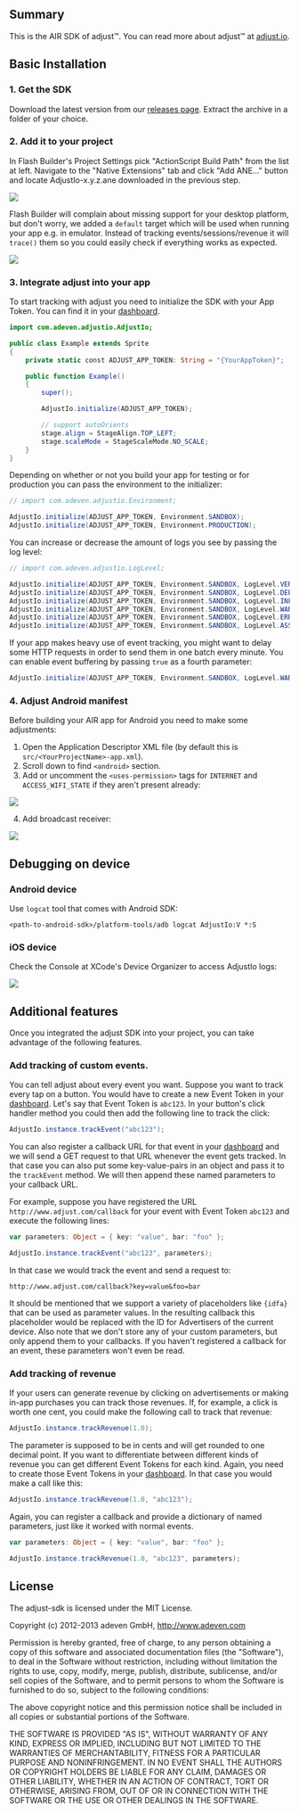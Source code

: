 ## Summary

This is the AIR SDK of adjust™. You can read more about adjust™ at
[adjust.io].

## Basic Installation

### <a id="step1"></a>1. Get the SDK

Download the latest version from our [releases page][releases]. Extract the
archive in a folder of your choice.

### <a id="step2"></a>2. Add it to your project

In Flash Builder's Project Settings pick "ActionScript Build Path" from the list
at left. Navigate to the "Native Extensions" tab and click "Add ANE…" button and
locate AdjustIo-x.y.z.ane downloaded in the previous step.

![][preferences]

Flash Builder will complain about missing support for your desktop platform, but
don't worry, we added a ```default``` target which will be used when running your
app e.g. in emulator. Instead of tracking events/sessions/revenue it will ```trace()```
them so you could easily check if everything works as expected.

![][added]

### <a id="step3"></a>3. Integrate adjust into your app

To start tracking with adjust you need to initialize the SDK with your App Token.
You can find it in your [dashboard].

```actionscript
import com.adeven.adjustio.AdjustIo;

public class Example extends Sprite
{
    private static const ADJUST_APP_TOKEN: String = "{YourAppToken}";

    public function Example()
    {
        super();

        AdjustIo.initialize(ADJUST_APP_TOKEN);

        // support autoOrients
        stage.align = StageAlign.TOP_LEFT;
        stage.scaleMode = StageScaleMode.NO_SCALE;
    }
}
```

Depending on whether or not you build your app for testing or for production
you can pass the environment to the initializer:

```actionscript
// import com.adeven.adjustio.Environment;

AdjustIo.initialize(ADJUST_APP_TOKEN, Environment.SANDBOX);
AdjustIo.initialize(ADJUST_APP_TOKEN, Environment.PRODUCTION);
```

You can increase or decrease the amount of logs you see by passing the log level:

```actionscript
// import com.adeven.adjustio.LogLevel;

AdjustIo.initialize(ADJUST_APP_TOKEN, Environment.SANDBOX, LogLevel.VERBOSE); // enable all logging
AdjustIo.initialize(ADJUST_APP_TOKEN, Environment.SANDBOX, LogLevel.DEBUG);   // enable more logging
AdjustIo.initialize(ADJUST_APP_TOKEN, Environment.SANDBOX, LogLevel.INFO);    // the default
AdjustIo.initialize(ADJUST_APP_TOKEN, Environment.SANDBOX, LogLevel.WARN);    // disable info logging
AdjustIo.initialize(ADJUST_APP_TOKEN, Environment.SANDBOX, LogLevel.ERROR);   // disable warnings as well
AdjustIo.initialize(ADJUST_APP_TOKEN, Environment.SANDBOX, LogLevel.ASSERT);  // disable errors as well
```

If your app makes heavy use of event tracking, you might want to delay some
HTTP requests in order to send them in one batch every minute. You can enable
event buffering by passing ```true``` as a fourth parameter:

```actionscript
AdjustIo.initialize(ADJUST_APP_TOKEN, Environment.SANDBOX, LogLevel.WARN, true);
```

### <a id="step4"></a>4. Adjust Android manifest

Before building your AIR app for Android you need to make some adjustments:

1. Open the Application Descriptor XML file (by default this is ```src/<YourProjectName>-app.xml```).
2. Scroll down to find ```<android>``` section.
3. Add or uncomment the ```<uses-permission>``` tags for ```INTERNET``` and ```ACCESS_WIFI_STATE``` if they aren't present already:

![][permissions]

4. Add broadcast receiver:

![][receiver]

## Debugging on device

### Android device

Use ```logcat``` tool that comes with Android SDK:

```
<path-to-android-sdk>/platform-tools/adb logcat AdjustIo:V *:S
```

### iOS device

Check the Console at XCode's Device Organizer to access AdjustIo logs:

![][xcode-logs]

## Additional features

Once you integrated the adjust SDK into your project, you can take advantage
of the following features.

### Add tracking of custom events.

You can tell adjust about every event you want. Suppose you want to track
every tap on a button. You would have to create a new Event Token in your
[dashboard]. Let's say that Event Token is `abc123`. In your button's
click handler method you could then add the following line to track the click:

```actionscript
AdjustIo.instance.trackEvent("abc123");
```

You can also register a callback URL for that event in your [dashboard] and we
will send a GET request to that URL whenever the event gets tracked. In that
case you can also put some key-value-pairs in an object and pass it to the
`trackEvent` method. We will then append these named parameters to your
callback URL.

For example, suppose you have registered the URL
`http://www.adjust.com/callback` for your event with Event Token `abc123` and
execute the following lines:

```actionscript
var parameters: Object = { key: "value", bar: "foo" };

AdjustIo.instance.trackEvent("abc123", parameters);
```

In that case we would track the event and send a request to:

    http://www.adjust.com/callback?key=value&foo=bar

It should be mentioned that we support a variety of placeholders like `{idfa}`
that can be used as parameter values. In the resulting callback this
placeholder would be replaced with the ID for Advertisers of the current
device. Also note that we don't store any of your custom parameters, but only
append them to your callbacks. If you haven't registered a callback for an
event, these parameters won't even be read.

### Add tracking of revenue

If your users can generate revenue by clicking on advertisements or making
in-app purchases you can track those revenues. If, for example, a click is
worth one cent, you could make the following call to track that revenue:

```actionscript
AdjustIo.instance.trackRevenue(1.0);
```

The parameter is supposed to be in cents and will get rounded to one decimal
point. If you want to differentiate between different kinds of revenue you can
get different Event Tokens for each kind. Again, you need to create those Event
Tokens in your [dashboard]. In that case you would make a call like this:

```actionscript
AdjustIo.instance.trackRevenue(1.0, "abc123");
```

Again, you can register a callback and provide a dictionary of named
parameters, just like it worked with normal events.

```actionscript
var parameters: Object = { key: "value", bar: "foo" };

AdjustIo.instance.trackRevenue(1.0, "abc123", parameters);
```

[adjust.io]: http://adjust.io
[dashboard]: http://adjust.io
[releases]: https://github.com/adeven/adjust_air_sdk/releases
[preferences]: https://raw.github.com/adeven/adjust_sdk/master/Resources/air/preferences.png
[added]: https://raw.github.com/adeven/adjust_sdk/master/Resources/air/added.png
[permissions]: https://raw.github.com/adeven/adjust_sdk/master/Resources/air/permissions.png
[receiver]: https://raw.github.com/adeven/adjust_sdk/master/Resources/air/receiver.png
[xcode-logs]: https://raw.github.com/adeven/adjust_sdk/master/Resources/air/xcode-logs.png

## License

The adjust-sdk is licensed under the MIT License.

Copyright (c) 2012-2013 adeven GmbH,
http://www.adeven.com

Permission is hereby granted, free of charge, to any person obtaining a copy of
this software and associated documentation files (the "Software"), to deal in
the Software without restriction, including without limitation the rights to
use, copy, modify, merge, publish, distribute, sublicense, and/or sell copies
of the Software, and to permit persons to whom the Software is furnished to do
so, subject to the following conditions:

The above copyright notice and this permission notice shall be included in all
copies or substantial portions of the Software.

THE SOFTWARE IS PROVIDED "AS IS", WITHOUT WARRANTY OF ANY KIND, EXPRESS OR
IMPLIED, INCLUDING BUT NOT LIMITED TO THE WARRANTIES OF MERCHANTABILITY,
FITNESS FOR A PARTICULAR PURPOSE AND NONINFRINGEMENT. IN NO EVENT SHALL THE
AUTHORS OR COPYRIGHT HOLDERS BE LIABLE FOR ANY CLAIM, DAMAGES OR OTHER
LIABILITY, WHETHER IN AN ACTION OF CONTRACT, TORT OR OTHERWISE, ARISING FROM,
OUT OF OR IN CONNECTION WITH THE SOFTWARE OR THE USE OR OTHER DEALINGS IN THE
SOFTWARE.

